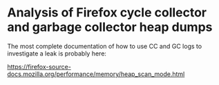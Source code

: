 Analysis of Firefox cycle collector and garbage collector heap dumps
====================================================================

The most complete documentation of how to use CC and GC logs to investigate a leak is probably here:

https://firefox-source-docs.mozilla.org/performance/memory/heap_scan_mode.html

